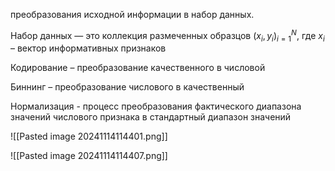 преобразования исходной информации в набор данных.

Набор данных — это коллекция размеченных образцов ${(x_{i},y_{i})}^N_{i=1}$, где $x_{i}$ – вектор информативных признаков

Кодирование – преобразование качественного в числовой

Биннинг – преобразование числового в качественный

Нормализация - процесс преобразования фактического
диапазона значений числового признака в стандартный
диапазон значений

![[Pasted image 20241114114401.png]]


![[Pasted image 20241114114407.png]]

